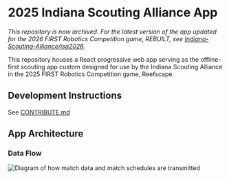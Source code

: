 # 2025 Indiana Scouting Alliance App

_This repository is now archived. For the latest version of the app updated for the 2026 FIRST Robotics Competition game, REBUILT, see [Indiana-Scouting-Alliance/isa2026](https://github.com/Indiana-Scouting-Alliance/isa2026)._

This repository houses a React progressive web app serving as the offline-first scouting app custom designed for use by the Indiana Scouting Alliance in the 2025 FIRST Robotics Competition game, Reefscape.

## Development Instructions

See [CONTRIBUTE.md](CONTRIBUTE.md)

## App Architecture

### Data Flow

![Diagram of how match data and match schedules are transmitted](DataFlow.png)
